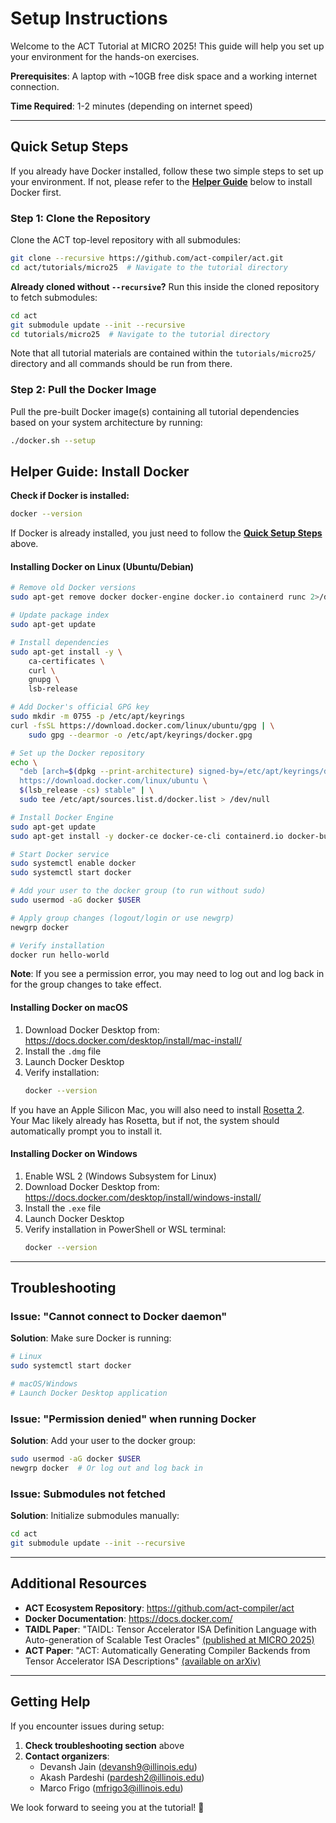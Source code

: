 # Setup Instructions

Welcome to the ACT Tutorial at MICRO 2025! This guide will help you set up your environment for the hands-on exercises.

**Prerequisites**: A laptop with ~10GB free disk space and a working internet connection.

**Time Required**: 1-2 minutes (depending on internet speed)

---

## Quick Setup Steps

If you already have Docker installed, follow these two simple steps to set up your environment.
If not, please refer to the [**Helper Guide**](#helper-guide-install-docker) below to install Docker first.

### Step 1: Clone the Repository

Clone the ACT top-level repository with all submodules:

```bash
git clone --recursive https://github.com/act-compiler/act.git
cd act/tutorials/micro25  # Navigate to the tutorial directory
```

**Already cloned without `--recursive`?** Run this inside the cloned repository to fetch submodules:

```bash
cd act
git submodule update --init --recursive
cd tutorials/micro25  # Navigate to the tutorial directory
```

Note that all tutorial materials are contained within the `tutorials/micro25/` directory and all commands should be run from there.

### Step 2: Pull the Docker Image

Pull the pre-built Docker image(s) containing all tutorial dependencies based on your system architecture by running:

```bash
./docker.sh --setup
```

## Helper Guide: Install Docker

**Check if Docker is installed:**

```bash
docker --version
```

If Docker is already installed, you just need to follow the [**Quick Setup Steps**](#quick-setup-steps) above.

#### Installing Docker on Linux (Ubuntu/Debian)

```bash
# Remove old Docker versions
sudo apt-get remove docker docker-engine docker.io containerd runc 2>/dev/null || true

# Update package index
sudo apt-get update

# Install dependencies
sudo apt-get install -y \
    ca-certificates \
    curl \
    gnupg \
    lsb-release

# Add Docker's official GPG key
sudo mkdir -m 0755 -p /etc/apt/keyrings
curl -fsSL https://download.docker.com/linux/ubuntu/gpg | \
    sudo gpg --dearmor -o /etc/apt/keyrings/docker.gpg

# Set up the Docker repository
echo \
  "deb [arch=$(dpkg --print-architecture) signed-by=/etc/apt/keyrings/docker.gpg] \
  https://download.docker.com/linux/ubuntu \
  $(lsb_release -cs) stable" | \
  sudo tee /etc/apt/sources.list.d/docker.list > /dev/null

# Install Docker Engine
sudo apt-get update
sudo apt-get install -y docker-ce docker-ce-cli containerd.io docker-buildx-plugin docker-compose-plugin

# Start Docker service
sudo systemctl enable docker
sudo systemctl start docker

# Add your user to the docker group (to run without sudo)
sudo usermod -aG docker $USER

# Apply group changes (logout/login or use newgrp)
newgrp docker

# Verify installation
docker run hello-world
```

**Note**: If you see a permission error, you may need to log out and log back in for the group changes to take effect.

#### Installing Docker on macOS

1. Download Docker Desktop from: https://docs.docker.com/desktop/install/mac-install/
2. Install the `.dmg` file
3. Launch Docker Desktop
4. Verify installation:
   ```bash
   docker --version
   ```
If you have an Apple Silicon Mac, you will also need to install [Rosetta 2](https://support.apple.com/en-us/102527).
Your Mac likely already has Rosetta, but if not, the system should automatically prompt you to install it.

#### Installing Docker on Windows

1. Enable WSL 2 (Windows Subsystem for Linux)
2. Download Docker Desktop from: https://docs.docker.com/desktop/install/windows-install/
3. Install the `.exe` file
4. Launch Docker Desktop
5. Verify installation in PowerShell or WSL terminal:
   ```bash
   docker --version
   ```

---

## Troubleshooting

### Issue: "Cannot connect to Docker daemon"

**Solution**: Make sure Docker is running:

```bash
# Linux
sudo systemctl start docker

# macOS/Windows
# Launch Docker Desktop application
```

### Issue: "Permission denied" when running Docker

**Solution**: Add your user to the docker group:

```bash
sudo usermod -aG docker $USER
newgrp docker  # Or log out and log back in
```

### Issue: Submodules not fetched

**Solution**: Initialize submodules manually:

```bash
cd act
git submodule update --init --recursive
```

---

## Additional Resources

- **ACT Ecosystem Repository**: https://github.com/act-compiler/act
- **Docker Documentation**: https://docs.docker.com/
- **TAIDL Paper**: "TAIDL: Tensor Accelerator ISA Definition Language with Auto-generation of Scalable Test Oracles" [(published at MICRO 2025)](https://dl.acm.org/doi/10.1145/3725843.3756075)
- **ACT Paper**: "ACT: Automatically Generating Compiler Backends from Tensor Accelerator ISA Descriptions" [(available on arXiv)](https://doi.org/10.48550/arXiv.2510.09932)

---

## Getting Help

If you encounter issues during setup:

1. **Check troubleshooting section** above
2. **Contact organizers**:
   - Devansh Jain (devansh9@illinois.edu)
   - Akash Pardeshi (pardesh2@illinois.edu)
   - Marco Frigo (mfrigo3@illinois.edu)

We look forward to seeing you at the tutorial! 🚀
